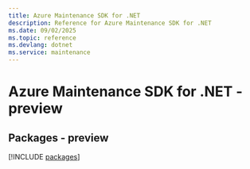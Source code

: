 ```yaml
---
title: Azure Maintenance SDK for .NET
description: Reference for Azure Maintenance SDK for .NET
ms.date: 09/02/2025
ms.topic: reference
ms.devlang: dotnet
ms.service: maintenance
---
```

# Azure Maintenance SDK for .NET - preview
## Packages - preview
[!INCLUDE [packages](maintenance-index.md)]
